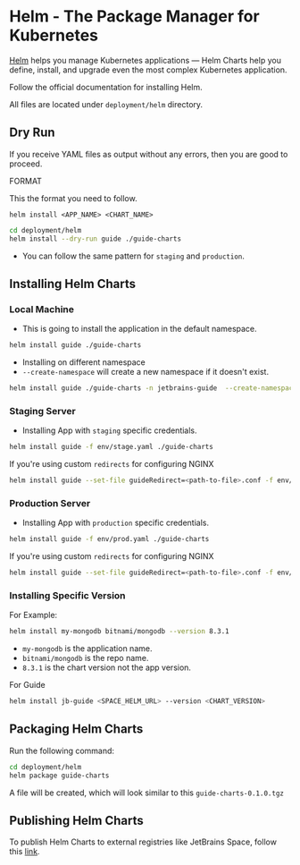 # Helm - The Package Manager for Kubernetes

[Helm](https://helm.sh/) helps you manage Kubernetes applications — Helm Charts help you define, install, and upgrade even the most complex Kubernetes application.

Follow the official documentation for installing Helm.

All files are located under `deployment/helm` directory.

## Dry Run

If you receive YAML files as output without any errors, then you are good to proceed.

FORMAT

This the format you need to follow.

```
helm install <APP_NAME> <CHART_NAME>
```

```bash
cd deployment/helm
helm install --dry-run guide ./guide-charts
```

- You can follow the same pattern for `staging` and `production`.

## Installing Helm Charts

### Local Machine

- This is going to install the application in the default namespace.

```bash
helm install guide ./guide-charts
```

- Installing on different namespace
- `--create-namespace` will create a new namespace if it doesn't exist.

```bash
helm install guide ./guide-charts -n jetbrains-guide  --create-namespace
```

### Staging Server

- Installing App with `staging` specific credentials.

```bash
helm install guide -f env/stage.yaml ./guide-charts
```

If you're using custom `redirects` for configuring NGINX

```bash
helm install guide --set-file guideRedirect=<path-to-file>.conf -f env/stage.yaml ./guide-charts
```

### Production Server

- Installing App with `production` specific credentials.

```bash
helm install guide -f env/prod.yaml ./guide-charts
```

If you're using custom `redirects` for configuring NGINX

```bash
helm install guide --set-file guideRedirect=<path-to-file>.conf -f env/prod.yaml ./guide-charts
```

### Installing Specific Version

For Example:

```bash
helm install my-mongodb bitnami/mongodb --version 8.3.1
```

- `my-mongodb` is the application name.
- `bitnami/mongodb` is the repo name.
- `8.3.1` is the chart version not the app version.

For Guide

```bash
helm install jb-guide <SPACE_HELM_URL> --version <CHART_VERSION>
```

## Packaging Helm Charts

Run the following command:

```bash
cd deployment/helm
helm package guide-charts
```

A file will be created, which will look similar to this `guide-charts-0.1.0.tgz`

## Publishing Helm Charts

To publish Helm Charts to external registries like JetBrains Space, follow this [link](https://www.jetbrains.com/help/space/helm-charts.html#publishing-helm-charts-to-external-registries).
